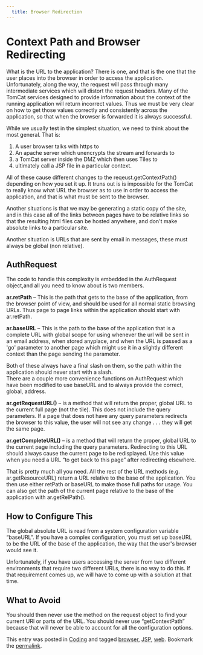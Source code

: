 ```yaml
---
  title: Browser Redirection
---
```

#  Context Path and Browser Redirecting

What is the URL to the application? There is one, and that is the one that the user places into the browser in order to access the application. Unfortunately, along the way, the request will pass through many intermediate services which will distort the request headers. Many of the TomCat services designed to provide information about the context of the running application will return incorrect values. Thus we must be very clear on how to get those values correctly and consistently across the application, so that when the browser is forwarded it is always successful.  

While we usually test in the simplest situation, we need to think about the most general. That is:  

1) A user browser talks with https to  
2) An apache server which unencrypts the stream and forwards to  
3) a TomCat server inside the DMZ which then uses Tiles to  
4) ultimately call a JSP file in a particular context.  

All of these cause different changes to the reqeust.getContextPath() depending on how you set it up. It truns out is is impossible for the TomCat to really know what URL the browser as to use in order to access the application, and that is what must be sent to the browser.  

Another situations is that we may be generating a static copy of the site, and in this case all of the links between pages have to be relative links so that the resulting html files can be hosted anywhere, and don't make absolute links to a particular site.  

Another situation is URLs that are sent by email in messages, these must always be global (non relative).

## AuthRequest

The code to handle this complexity is embedded in the AuthRequest object,and all you need to know about is two members.  

**ar.retPath** – This is the path that gets to the base of the application, from the browser point of view, and should be used for all normal static browsing URLs. Thus page to page links within the application should start with ar.retPath. 

**ar.baseURL** – This is the path to the base of the application that is a complete URL with global scope for using whenever the url will be sent in an email address, when stored anyplace, and when the URL is passed as a 'go' parameter to another page which might use it in a slightly different context than the page sending the parameter.  

Both of these always have a final slash on them, so the path within the application should never start with a slash.  
There are a couple more convenience functions on AuthRequest which have been modified to use baseURL and to always provide the correct, global, address. 

**ar.getRequestURL()** – is a method that will return the proper, global URL to the current full page (not the tile). This does not include the query parameters. If a page that does not have any query parameters redirects the browser to this value, the user will not see any change . . . they will get the same page.  

**ar.getCompleteURL()** – is a method that will return the proper, global URL to the current page including the query parameters. Redirecting to this URL should always cause the current page to be redisplayed. Use this value when you need a URL “to get back to this page” after redirecting elsewhere. 

That is pretty much all you need. All the rest of the URL methods (e.g. ar.getResourceURL) return a URL relative to the base of the application. You then use either retPath or baseURL to make those full paths for usage. You can also get the path of the current page relative to the base of the application with ar.getRelPath().

## How to Configure This

The global absolute URL is read from a system configuration variable “baseURL”. If you have a complex configuration, you must set up baseURL to be the URL of the base of the application, the way that the user's browser would see it. 
 
Unfortunately, if you have users accessing the server from two different environments that require two different URLs, there is no way to do this. If that requirement comes up, we will have to come up with a solution at that time.

## What to Avoid

You should then never use the method on the request object to find your current URl or parts of the URL. You should never use “getContextPath” because that will never be able to account for all the configuration options.

This entry was posted in [Coding](https://agiletribe.purplehillsbooks.com/category/coding/) and tagged [browser](https://agiletribe.purplehillsbooks.com/tag/browser/), [JSP](https://agiletribe.purplehillsbooks.com/tag/jsp/), [web](https://agiletribe.purplehillsbooks.com/tag/web/). Bookmark the [permalink](https://agiletribe.purplehillsbooks.com/2011/10/14/12-context-path-and-browser-redirecting/ "Permalink to #12 context path and browser redirecting").